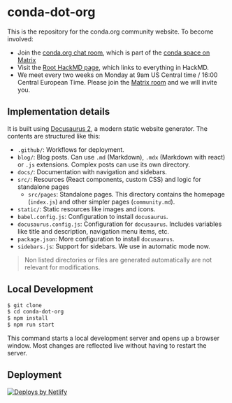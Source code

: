 # conda-dot-org

This is the repository for the conda.org community website. To become involved:

* Join the [conda.org chat room](https://app.element.io/#/room/#conda.org:matrix.org), which is part of the [conda space on Matrix](https://app.element.io/#/room/#conda:matrix.org)
* Visit the [Root HackMD page](https://hackmd.io/DGtozSlsSjSokpYAK5-9hw), which links to everything in HackMD.
* We meet every two weeks on Monday at 9am US Central time / 16:00 Central European Time. Please join the [Matrix room](https://app.element.io/#/room/#conda.org:matrix.org) and we will invite you.


## Implementation details

It is built using [Docusaurus 2](https://docusaurus.io/), a modern static website generator. The
contents are structured like this:

- `.github/`: Workflows for deployment.
- `blog/`: Blog posts. Can use `.md` (Markdown), `.mdx` (Markdown with react) or `.js` extensions.
   Complex posts can use its own directory.
- `docs/`: Documentation with navigation and sidebars.
- `src/`: Resources (React components, custom CSS)  and logic for standalone pages
   - `src/pages`: Standalone pages. This directory contains the homepage (`index.js`) and other simpler pages (`community.md`).
- `static/`: Static resources like images and icons.
- `babel.config.js`: Configuration to install `docusaurus`.
- `docusaurus.config.js`: Configuration for `docusaurus`. Includes variables like title and description, navigation menu items, etc.
- `package.json`: More configuration to install `docusaurus`.
- `sidebars.js`: Support for sidebars. We use in automatic mode now.

> Non listed directories or files are generated automatically are not relevant for modifications.

## Local Development

```bash
$ git clone
$ cd conda-dot-org
$ npm install
$ npm run start
```

This command starts a local development server and opens up a browser window.
Most changes are reflected live without having to restart the server.

## Deployment

<a href="https://www.netlify.com"> <img src="https://www.netlify.com/v3/img/components/netlify-color-accent.svg" alt="Deploys by Netlify" /> </a>

